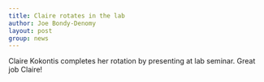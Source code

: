 ```yaml
---
title: Claire rotates in the lab
author: Joe Bondy-Denomy
layout: post
group: news
---
```

Claire Kokontis completes her rotation by presenting at lab seminar. Great job Claire!
